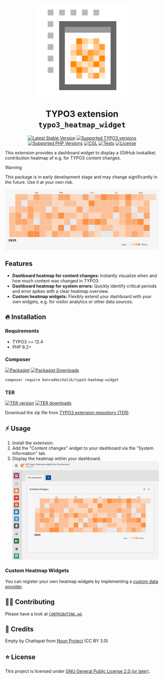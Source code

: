 <div align="center">

![Extension icon](Resources/Public/Icons/Extension.png)

# TYPO3 extension `typo3_heatmap_widget`

[![Latest Stable Version](https://typo3-badges.dev/badge/typo3_heatmap_widget/version/shields.svg)](https://extensions.typo3.org/extension/typo3_heatmap_widget)
[![Supported TYPO3 versions](https://typo3-badges.dev/badge/typo3_heatmap_widget/typo3/shields.svg)](https://extensions.typo3.org/extension/typo3_heatmap_widget)
[![Supported PHP Versions](https://img.shields.io/packagist/dependency-v/konradmichalik/typo3-heatmap-widget/php?logo=php)](https://packagist.org/packages/konradmichalik/typo3-heatmap-widget)
[![CGL](https://img.shields.io/github/actions/workflow/status/jackd248/typo3-heatmap-widget/cgl.yml?label=cgl&logo=github)](https://github.com/jackd248/typo3-heatmap-widget/actions/workflows/cgl.yml)
[![Tests](https://img.shields.io/github/actions/workflow/status/jackd248/typo3-heatmap-widget/tests.yml?label=tests&logo=github)](https://github.com/jackd248/typo3-heatmap-widget/actions/workflows/tests.yml)
[![License](https://poser.pugx.org/konradmichalik/typo3-heatmap-widget/license)](LICENSE.md)

</div>

This extension provides a dashboard widget to display a (GitHub lookalike) contribution heatmap of e.g. for TYPO3 content changes.

> [!warning]
> This package is in early development stage and may change significantly in the future. Use it at your own risk.

![Content changes heatmap](Documentation/Images/heatmap.jpg "Content changes heatmap")

## Features
* **Dashboard heatmap for content changes:** Instantly visualize when and how much content was changed in TYPO3.
* **Dashboard heatmap for system errors:** Quickly identify critical periods and error spikes with a clear heatmap overview.
* **Custom heatmap widgets:** Flexibly extend your dashboard with your own widgets, e\.g\. for visitor analytics or other data sources.

## 🔥 Installation

### Requirements

* TYPO3 >= 12.4
* PHP 8.2+

### Composer

[![Packagist](https://img.shields.io/packagist/v/konradmichalik/typo3-heatmap-widget?label=version&logo=packagist)](https://packagist.org/packages/konradmichalik/typo3-heatmap-widget)
[![Packagist Downloads](https://img.shields.io/packagist/dt/konradmichalik/typo3-heatmap-widget?color=brightgreen)](https://packagist.org/packages/konradmichalik/typo3-heatmap-widget)

``` bash
composer require konradmichalik/typo3-heatmap-widget
```

### TER

[![TER version](https://typo3-badges.dev/badge/typo3_heatmap_widget/version/shields.svg)](https://extensions.typo3.org/extension/typo3_heatmap_widget)
[![TER downloads](https://typo3-badges.dev/badge/typo3_heatmap_widget/downloads/shields.svg)](https://extensions.typo3.org/extension/typo3_heatmap_widget)

Download the zip file from [TYPO3 extension repository (TER)](https://extensions.typo3.org/extension/typo3_heatmap_widget).

## ⚡ Usage

1. Install the extension.
2. Add the "Content changes" widget to your dashboard via the "System Information" tab.
3. Display the heatmap within your dashboard.
![Show widget in the dashboard](Documentation/Images/widget.jpg "Show widget in the dashboard")

### Custom Heatmap Widgets

You can register your own heatmap widgets by implementing a [custom data provider](./Documentation/DataProviders.md).

## 🧑‍💻 Contributing

Please have a look at [`CONTRIBUTING.md`](CONTRIBUTING.md).

## 💎 Credits

Empty by Chattapat from <a href="https://thenounproject.com/browse/icons/term/empty/" target="_blank" title="Empty Icons">Noun Project</a> (CC BY 3.0)

## ⭐ License

This project is licensed
under [GNU General Public License 2.0 (or later)](LICENSE.md).